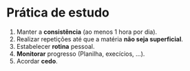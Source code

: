 # Prática de estudo

1. Manter a **consistência** (ao menos 1 hora por dia).
2. Realizar repetições até que a matéria **não seja superficial**.
3. Estabelecer **rotina** pessoal.
4. **Monitorar** progresso (Planilha, execícios, ...).
5. Acordar **cedo**.
